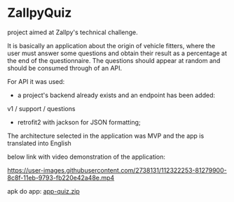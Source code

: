 # ZallpyQuiz

project aimed at Zallpy's technical challenge.

It is basically an application about the origin of
vehicle fitters, where the user must answer some questions and obtain their
result as a percentage at the end of the questionnaire.
The questions should appear at random and should be consumed through
of an API.

For API it was used:

- a project's backend already exists and an endpoint has been added:

v1 / support / questions

- retrofit2 with jackson for JSON formatting;

The architecture selected in the application was MVP and the app is translated into English


below link with video demonstration of the application:

https://user-images.githubusercontent.com/2738131/112322253-81279900-8c8f-11eb-9793-fb220e42a48e.mp4

apk do app:
[app-quiz.zip](https://github.com/alvaroCoelho/ZallpyQuiz/files/6197792/app-quiz.zip)

